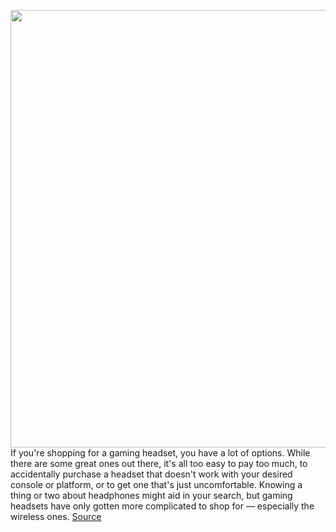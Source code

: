 <img src='https://cdn.vox-cdn.com/thumbor/gEWlz-wtCY2VuRNqkffnEmEOhWM=/0x0:2040x1360/1200x675/filters:focal(857x517:1183x843)/cdn.vox-cdn.com/uploads/chorus_image/image/67799395/acastro_201109_4282_gamingHeadsets_0001.0.jpg' width='700px' /><br/>
If you're shopping for a gaming headset, you have a lot of options. While there are some great ones out there, it's all too easy to pay too much, to accidentally purchase a headset that doesn't work with your desired console or platform, or to get one that's just uncomfortable. Knowing a thing or two about headphones might aid in your search, but gaming headsets have only gotten more complicated to shop for — especially the wireless ones.
<a href='https://www.theverge.com/21549510/best-gaming-headset-wired-wireless-features-specs-price-sound-microphone-test-buy'> Source <a/>